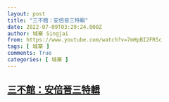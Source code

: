 ```yaml
---
layout: post
title: "三不館：安倍晉三特輯"
date: 2022-07-09T03:29:24.000Z
author: 城寨 Singjai
from: https://www.youtube.com/watch?v=7mHpBI2FR5c
tags: [ 城寨 ]
comments: True
categories: [ 城寨 ]
---
```

<!--1657337364000-->
[三不館：安倍晉三特輯](https://www.youtube.com/watch?v=7mHpBI2FR5c)
------

<div>

</div>
